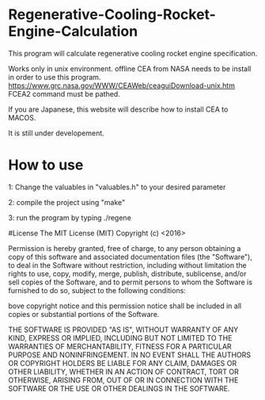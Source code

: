 # Regenerative-Cooling-Rocket-Engine-Calculation
This program will calculate regenerative cooling rocket engine specification.

Works only in unix environment.
offline CEA from NASA needs to be install in order to use this program.
https://www.grc.nasa.gov/WWW/CEAWeb/ceaguiDownload-unix.htm
FCEA2 command must be pathed.

If you are Japanese, this website will describe how to install CEA to MACOS.

It is still under developement.


# How to use
1: Change the valuables in "valuables.h" to your desired parameter

2: compile the project using "make"

3: run the program by typing ./regene

#License
The MIT License (MIT)
Copyright (c) <2016> <copyright Seiji Arthur Murakami>

Permission is hereby granted, free of charge, to any person obtaining a copy
of this software and associated documentation files (the "Software"), to deal
in the Software without restriction, including without limitation the rights
to use, copy, modify, merge, publish, distribute, sublicense, and/or sell
copies of the Software, and to permit persons to whom the Software is
furnished to do so, subject to the following conditions:

bove copyright notice and this permission notice shall be included in all
copies or substantial portions of the Software.

THE SOFTWARE IS PROVIDED "AS IS", WITHOUT WARRANTY OF ANY KIND, EXPRESS OR
IMPLIED, INCLUDING BUT NOT LIMITED TO THE WARRANTIES OF MERCHANTABILITY,
FITNESS FOR A PARTICULAR PURPOSE AND NONINFRINGEMENT. IN NO EVENT SHALL THE
AUTHORS OR COPYRIGHT HOLDERS BE LIABLE FOR ANY CLAIM, DAMAGES OR OTHER
LIABILITY, WHETHER IN AN ACTION OF CONTRACT, TORT OR OTHERWISE, ARISING FROM,
OUT OF OR IN CONNECTION WITH THE SOFTWARE OR THE USE OR OTHER DEALINGS IN THE
SOFTWARE.
